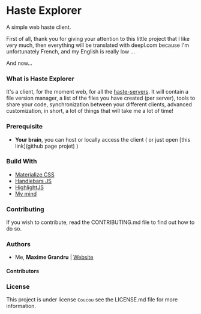 # Haste Explorer
A simple web haste client.

First of all, thank you for giving your attention to this little project that I like very much, then everything will be translated with deepl.com because I'm unfortunately French, and my English is really low ...

And now...

### What is Haste Explorer

It's a client, for the moment web, for all the [haste-servers](https://github.com/seejohnrun/haste-server).
It will contain a file version manager, a list of the files you have created (per server), tools to share your code, synchronization between your different clients, advanced customization, in short, a lot of things that will take me a lot of time!

### Prerequisite

* **Your brain**, you can host or locally access the client ( or just open [this link](github page projet) )

### Build With

* [Materialize CSS](https://materializecss.com)
* [Handlebars JS](https://handlebarsjs.com)
* [HighlightJS](https://highlightjs.org)
* [My mind](https://pvpzone.fr/blog/my-mind)

### Contributing

If you wish to contribute, read the CONTRIBUTING.md file to find out how to do so.

### Authors

* Me, **Maxime Grandru** | [Website](https://pvpzone.fr)

#### Contributors



### License

This project is under license `Coucou` see the LICENSE.md file for more information.

